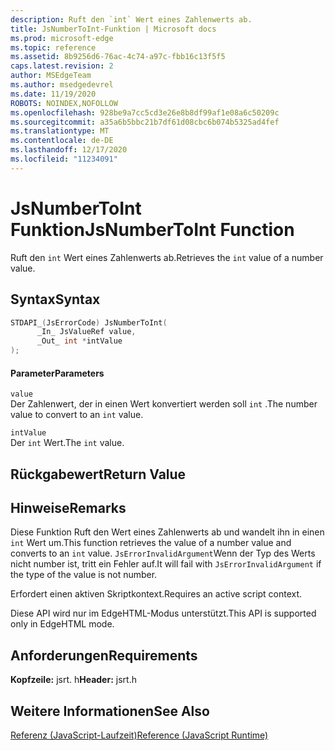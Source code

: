 ```yaml
---
description: Ruft den `int` Wert eines Zahlenwerts ab.
title: JsNumberToInt-Funktion | Microsoft docs
ms.prod: microsoft-edge
ms.topic: reference
ms.assetid: 8b9256d6-76ac-4c74-a97c-fbb16c13f5f5
caps.latest.revision: 2
author: MSEdgeTeam
ms.author: msedgedevrel
ms.date: 11/19/2020
ROBOTS: NOINDEX,NOFOLLOW
ms.openlocfilehash: 928be9a7cc5cd3e26e8b8df99af1e08a6c50209c
ms.sourcegitcommit: a35a6b5bbc21b7df61d08cbc6b074b5325ad4fef
ms.translationtype: MT
ms.contentlocale: de-DE
ms.lasthandoff: 12/17/2020
ms.locfileid: "11234091"
---
```

# <span data-ttu-id="820fb-103">JsNumberToInt Funktion</span><span class="sxs-lookup"><span data-stu-id="820fb-103">JsNumberToInt Function</span></span>

<span data-ttu-id="820fb-104">Ruft den `int` Wert eines Zahlenwerts ab.</span><span class="sxs-lookup"><span data-stu-id="820fb-104">Retrieves the `int` value of a number value.</span></span>  
  
## <span data-ttu-id="820fb-105">Syntax</span><span class="sxs-lookup"><span data-stu-id="820fb-105">Syntax</span></span>  
  
```cpp  
STDAPI_(JsErrorCode) JsNumberToInt(  
      _In_ JsValueRef value,  
      _Out_ int *intValue  
);  
```  
  
#### <span data-ttu-id="820fb-106">Parameter</span><span class="sxs-lookup"><span data-stu-id="820fb-106">Parameters</span></span>  
 `value`  
 <span data-ttu-id="820fb-107">Der Zahlenwert, der in einen Wert konvertiert werden soll `int` .</span><span class="sxs-lookup"><span data-stu-id="820fb-107">The number value to convert to an `int` value.</span></span>  
  
 `intValue`  
 <span data-ttu-id="820fb-108">Der `int` Wert.</span><span class="sxs-lookup"><span data-stu-id="820fb-108">The `int` value.</span></span>  
  
## <span data-ttu-id="820fb-109">Rückgabewert</span><span class="sxs-lookup"><span data-stu-id="820fb-109">Return Value</span></span>  
  
## <span data-ttu-id="820fb-110">Hinweise</span><span class="sxs-lookup"><span data-stu-id="820fb-110">Remarks</span></span>  
 <span data-ttu-id="820fb-111">Diese Funktion Ruft den Wert eines Zahlenwerts ab und wandelt ihn in einen `int` Wert um.</span><span class="sxs-lookup"><span data-stu-id="820fb-111">This function retrieves the value of a number value and converts to an `int` value.</span></span> <span data-ttu-id="820fb-112">`JsErrorInvalidArgument`Wenn der Typ des Werts nicht number ist, tritt ein Fehler auf.</span><span class="sxs-lookup"><span data-stu-id="820fb-112">It will fail with `JsErrorInvalidArgument` if the type of the value is not number.</span></span>  
  
 <span data-ttu-id="820fb-113">Erfordert einen aktiven Skriptkontext.</span><span class="sxs-lookup"><span data-stu-id="820fb-113">Requires an active script context.</span></span>  
  
 <span data-ttu-id="820fb-114">Diese API wird nur im EdgeHTML-Modus unterstützt.</span><span class="sxs-lookup"><span data-stu-id="820fb-114">This API is supported only in EdgeHTML mode.</span></span>  
  
## <span data-ttu-id="820fb-115">Anforderungen</span><span class="sxs-lookup"><span data-stu-id="820fb-115">Requirements</span></span>  
 <span data-ttu-id="820fb-116">**Kopfzeile:** jsrt. h</span><span class="sxs-lookup"><span data-stu-id="820fb-116">**Header:** jsrt.h</span></span>  
  
## <span data-ttu-id="820fb-117">Weitere Informationen</span><span class="sxs-lookup"><span data-stu-id="820fb-117">See Also</span></span>  
 [<span data-ttu-id="820fb-118">Referenz (JavaScript-Laufzeit)</span><span class="sxs-lookup"><span data-stu-id="820fb-118">Reference (JavaScript Runtime)</span></span>](../chakra-hosting/reference-javascript-runtime.md)
